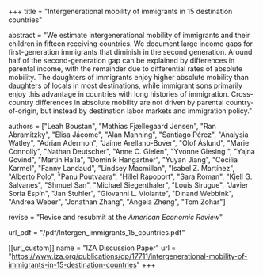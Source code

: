 +++
title = "Intergenerational mobility of immigrants in 15 destination countries"

abstract = "We estimate intergenerational mobility of immigrants and their children in fifteen receiving countries. We document large income gaps for first-generation immigrants that diminish in the second generation. Around half of the second-generation gap can be explained by differences in parental income, with the remainder due to differential rates of absolute mobility. The daughters of immigrants enjoy higher absolute mobility than daughters of locals in most destinations, while immigrant sons primarily enjoy this advantage in countries with long histories of immigration. Cross-country differences in absolute mobility are not driven by parental country-of-origin, but instead by destination labor markets and immigration policy."

authors = ["Leah Boustan",
"Mathias Fjællegaard Jensen",
"Ran Abramitzky",
"Elisa Jácome",
"Alan Manning",
"Santiago Pérez",
"Analysia Watley",
"Adrian Adermon",
"Jaime Arellano-Bover",
"Olof Åslund",
"Marie Connolly",
"Nathan Deutscher",
"Anne C. Gielen",
"Yvonne Giesing ",
"Yajna Govind",
"Martin Halla",
"Dominik Hangartner",
"Yuyan Jiang",
"Cecilia Karmel",
"Fanny Landaud",
"Lindsey Macmillan",
"Isabel Z. Martínez",
"Alberto Polo",
"Panu Poutvaara",
"Hillel Rapoport",
"Sara Roman",
"Kjell G. Salvanes",
"Shmuel San",
"Michael Siegenthaler",
"Louis Sirugue",
"Javier Soria Espín",
"Jan Stuhler",
"Giovanni L. Violante",
"Dinand Webbink",
"Andrea Weber",
"Jonathan Zhang",
"Angela Zheng",
"Tom Zohar"]

revise = "Revise and resubmit at the *American Economic Review*"

url_pdf = "/pdf/Intergen_immigrants_15_countries.pdf"

[[url_custom]]
name = "IZA Discussion Paper"
url = "https://www.iza.org/publications/dp/17711/intergenerational-mobility-of-immigrants-in-15-destination-countries"
+++
